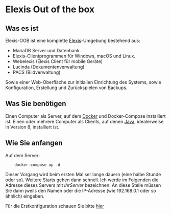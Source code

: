 # Elexis Out of the box

## Was es ist

Elexis-OOB ist eine komplette [Elexis](http://elexis.info)-Umgebung bestehend aus:

* MariaDB Server und Datenbank.
* Elexis-Clientprogrammen für Windows, macOS und Linux.
* Webelexis (Elexis Client für mobile Geräte)
* Lucinda (Dokumentenverwaltung)
* PACS (Bildverwaltung)

Sowie einer Web-Oberfläche zur initialien Einrichtung des Systems, sowie Konfiguration, Erstellung und Zurückspielen von Backups.

## Was Sie benötigen

Einen Computer als Server, auf dem [Docker](http://docker.io) und Docker-Compose installiert ist.
Einen oder mehrere Computer als Clients, auf denen [Java](http://java.sun.com), idealerweise in Version 8, installiert ist.

## Wie Sie anfangen

Auf dem Server:

        docker-compose up -d

Dieser Vorgang wird beim ersten Mal ser lange dauern (eine halbe Stunde oder so). Weitere Starts gehen dann schnell.
Ich werde im Folgenden die Adresse dieses Servers mit <em>IhrServer</em> bezeichnen. An diese Stelle müssen Sie dann jweils den Namen oder die IP-Adresse (wie 192.168.0.1 oder so ähnlich) eingeben.

Für die Erstkonfiguration schauen Sie bitte [hier](config.md)

